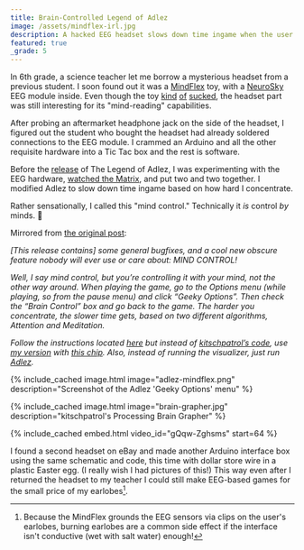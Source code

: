 ```yaml
---
title: Brain-Controlled Legend of Adlez
image: /assets/mindflex-irl.jpg
description: A hacked EEG headset slows down time ingame when the user concentrates.
featured: true
_grade: 5
---
```


In 6th grade, a science teacher let me borrow a mysterious headset from a previous student. I soon found out it was a [MindFlex](https://store.neurosky.com/products/mindflex) toy, with a [NeuroSky](http://neurosky.com/) EEG module inside. Even though the toy [kind](https://www.amazon.com/product-reviews/B004GHNFKK?filterByStar=two_star) [of](https://www.spiegel.de/spiegel/a-679480.html) [sucked](https://www.spiegel.de/wissenschaft/technik/hirnsteuerungs-studie-wenn-der-ball-nicht-macht-was-der-kopf-will-a-761169.html), the headset part was still interesting for its "mind-reading" capabilities.

After probing an aftermarket headphone jack on the side of the headset, I figured out the student who bought the headset had already soldered connections to the EEG module. I crammed an Arduino and all the other requisite hardware into a Tic Tac box and the rest is software.

Before the [release](./2015-06-24-the-legend-of-adlez.md) of The Legend of Adlez, I was experimenting with the EEG hardware, [watched the Matrix](https://www.youtube.com/watch?v=ggFKLxAQBbc&t=37), and put two and two together. I modified Adlez to slow down time ingame based on how hard I concentrate.

Rather sensationally, I called this "mind control." Technically it *is* control *by* minds. 🤷

Mirrored from [the original post](https://web.archive.org/web/20161030172439/http://team-ivan.com/blog/2015/05/20/version-0-9-3-9-everyone-in-the-room-is-now-dumber/):

*[This release contains] some general bugfixes, and a cool new obscure feature nobody will ever use or care about: MIND CONTROL!*

*Well, I say mind control, but you’re controlling it with your mind, not the other way around. When playing the game, go to the Options menu (while playing, so from the pause menu) and click “Geeky Options”. Then check the “Brain Control” box and go back to the game. The harder you concentrate, the slower time gets, based on two different algorithms, Attention and Meditation.*

*Follow the instructions located [here](http://www.frontiernerds.com/brain-hack) but instead of [kitschpatrol’s code](https://github.com/kitschpatrol/BrainGrapher), use [my version](https://github.com/milkey-mouse/ArduinoBrainKeyboard) with [this chip](https://www.adafruit.com/products/2000). Also, instead of running the visualizer, just run [Adlez](./2015-06-24-the-legend-of-adlez.md).*

{% include_cached image.html image="adlez-mindflex.png" description="Screenshot of the Adlez 'Geeky Options' menu" %}

{% include_cached image.html image="brain-grapher.jpg" description="kitschpatrol's Processing Brain Grapher" %}

{% include_cached embed.html video_id="gQqw-Zghsms" start=64 %}

I found a second headset on eBay and made another Arduino interface box using the same schematic and code, this time with dollar store wire in a plastic Easter egg. (I really wish I had pictures of this!) This way even after I returned the headset to my teacher I could still make EEG-based games for the small price of my earlobes[^1].

[^1]: Because the MindFlex grounds the EEG sensors via clips on the user's earlobes, burning earlobes are a common side effect if the interface isn't conductive (wet with salt water) enough!